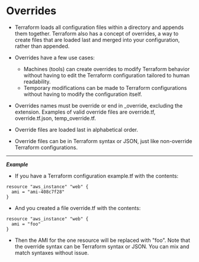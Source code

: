 # Overrides

- Terraform loads all configuration files within a directory and appends them together. Terraform also has a concept of overrides, a way to create files that are loaded last and merged into your configuration, rather than appended.

- Overrides have a few use cases:

	- Machines (tools) can create overrides to modify Terraform behavior without having to edit the Terraform configuration tailored to human readability.
	- Temporary modifications can be made to Terraform configurations without having to modify the configuration itself.

- Overrides names must be override or end in _override, excluding the extension. Examples of valid override files are override.tf, override.tf.json, temp_override.tf.

- Override files are loaded last in alphabetical order.

- Override files can be in Terraform syntax or JSON, just like non-override Terraform configurations.

---

***Example***
- If you have a Terraform configuration example.tf with the contents:

```
resource "aws_instance" "web" {
  ami = "ami-408c7f28"
}
```

- And you created a file override.tf with the contents:

```
resource "aws_instance" "web" {
  ami = "foo"
}
```

- Then the AMI for the one resource will be replaced with "foo". Note that the override syntax can be Terraform syntax or JSON. You can mix and match syntaxes without issue.